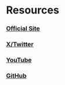 # Resources

<div class="card-container">

  <div class="card">
    <a href="https://vrooli.com" target="_blank" rel="noopener noreferrer">
      <h3>Official Site</h3>
    </a>
  </div>

  <div class="card">
    <a href="https://x.com/intent/follow?original_referer=https%3A%2F%2Fgithub.com%2FVrooliOfficial&screen_name=VrooliOfficial" target="_blank" rel="noopener noreferrer">
      <h3>X/Twitter</h3>
    </a>
  </div>

  <div class="card">
    <a href="https://www.youtube.com/@vrooli" target="_blank" rel="noopener noreferrer">
      <h3>YouTube</h3>
    </a>
  </div>

   <div class="card">
    <a href="https://github.com/Vrooli" target="_blank" rel="noopener noreferrer">
      <h3>GitHub</h3>
    </a>
  </div>

</div>